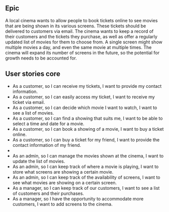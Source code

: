 
## Epic

A local cinema wants to allow people to book tickets online to see movies that are being shown in its 
various screens. These tickets should be delivered to customers via email. 
The cinema wants to keep a record of their customers and the tickets they purchase, as well as offer a 
regularly updated list of movies for them to choose from. A single screen might show multiple movies a day, 
and even the same movie at multiple times. The cinema will expand its number of screens in the future, 
so the potential for growth needs to be accounted for.

## User stories core
- As a customer, so I can receive my tickets, I want to provide my contact information.
- As a customer, so I can easily access my ticket, I want to receive my ticket via email.
- As a customer, so I can decide which movie I want to watch, I want to see a list of movies.
- As a customer, so I can find a showing that suits me, I want to be able to select a time and date for a movie.
- As a customer, so I can book a showing of a movie, I want to buy a ticket online. 
- As a customer, so I can buy a ticket for my friend, I want to provide the contact information of my friend.
- 
- As an admin, so I can manage the movies shown at the cinema, I want to update the list of movies.
- As an admin, so I can keep track of where a movie is playing, I want to store what screens are showing a certain movie.
- As an admin, so I can keep track of the availability of screens, I want to see what movies are showing on a certain screen.
- As a manager, so I can keep track of our customers, I want to see a list of customers and their purchases.
- As a manager, so I have the opportunity to accommodate more customers, I want to add screens to the cinema.
